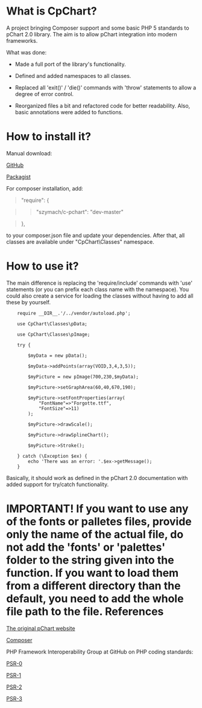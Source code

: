 What is CpChart?
===============

A project bringing Composer support and some basic PHP 5 standards to pChart 2.0 library.
The aim is to allow pChart integration into modern frameworks.

What was done:

- Made a full port of the library's functionality.

- Defined and added namespaces to all classes.

- Replaced all 'exit()' / 'die()' commands with 'throw' statements to allow a degree of error control.

- Reorganized files a bit and refactored code for better readability. Also, basic annotations were added
to functions.

How to install it?
================

Manual download: 

[GitHub](https://github.com/szymach/cp-chart)

[Packagist](https://packagist.org/packages/szymach/cp-chart)

For composer installation, add:

>"require": {

>> "szymach/c-pchart": "dev-master"

> },

to your composer.json file and update your dependencies. After that, all
classes are available under "CpChart\Classes" namespace.

How to use it?
==============

The main difference is replacing the 'require/include' commands with 'use'
statements (or you can prefix each class name with the namespace). 
You could also create a service for loading the classes without
having to add all these by yourself.


        require __DIR__.'/../vendor/autoload.php';

        use CpChart\Classes\pData;

        use CpChart\Classes\pImage;

        try {

            $myData = new pData();

            $myData->addPoints(array(VOID,3,4,3,5));

            $myPicture = new pImage(700,230,$myData);

            $myPicture->setGraphArea(60,40,670,190);

            $myPicture->setFontProperties(array(
                "FontName"=>"Forgotte.ttf",
                "FontSize"=>11)
            );

            $myPicture->drawScale();

            $myPicture->drawSplineChart();   

            $myPicture->Stroke();
    
        } catch (\Exception $ex) {
            echo 'There was an error: '.$ex->getMessage();
        }

Basically, it should work as defined in the pChart 2.0 documentation with added
support for try/catch functionality. 

IMPORTANT! If you want to use any of the fonts or palletes files, provide only
the name of the actual file, do not add the 'fonts' or 'palettes' folder to the
string given into the function. If you want to load them from a different directory
than the default, you need to add the whole file path to the file.
References
==========
[The original pChart website](http://www.pchart.net/)

[Composer](https://getcomposer.org/)

PHP Framework Interoperability Group at GitHub on PHP coding standards:

[PSR-0](https://github.com/php-fig/fig-standards/blob/master/accepted/PSR-0.md)

[PSR-1](https://github.com/php-fig/fig-standards/blob/master/accepted/PSR-1-basic-coding-standard.md)

[PSR-2](https://github.com/php-fig/fig-standards/blob/master/accepted/PSR-2-coding-style-guide.md)

[PSR-3](https://github.com/php-fig/fig-standards/blob/master/accepted/PSR-4-autoloader.md)